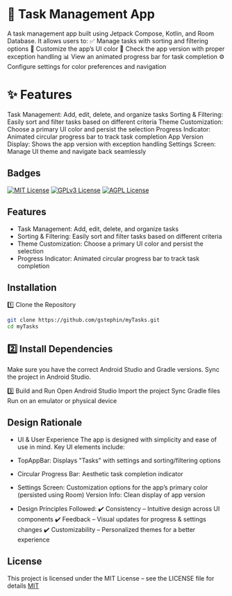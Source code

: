 
# 📌 Task Management App


A task management app built using Jetpack Compose, Kotlin, and Room Database. It allows users to:
✅ Manage tasks with sorting and filtering options
🎨 Customize the app’s UI color
📌 Check the app version with proper exception handling
📊 View an animated progress bar for task completion
⚙️ Configure settings for color preferences and navigation
# ✨ Features
Task Management: Add, edit, delete, and organize tasks
Sorting & Filtering: Easily sort and filter tasks based on different criteria
Theme Customization: Choose a primary UI color and persist the selection
Progress Indicator: Animated circular progress bar to track task completion
App Version Display: Shows the app version with exception handling
Settings Screen: Manage UI theme and navigate back seamlessly

## Badges


[![MIT License](https://img.shields.io/badge/License-MIT-green.svg)](https://choosealicense.com/licenses/mit/)
[![GPLv3 License](https://img.shields.io/badge/License-GPL%20v3-yellow.svg)](https://opensource.org/licenses/)
[![AGPL License](https://img.shields.io/badge/license-AGPL-blue.svg)](http://www.gnu.org/licenses/agpl-3.0)


## Features

- Task Management: Add, edit, delete, and organize tasks
- Sorting & Filtering: Easily sort and filter tasks based on different criteria
- Theme Customization: Choose a primary UI color and persist the selection
- Progress Indicator: Animated circular progress bar to track task completion



## Installation

1️⃣ Clone the Repository


```bash
git clone https://github.com/gstephin/myTasks.git
cd myTasks
```

2️⃣ Install Dependencies
- 
Make sure you have the correct Android Studio and Gradle versions. Sync the project in Android Studio.

3️⃣ Build and Run
Open Android Studio
Import the project
Sync Gradle files
Run on an emulator or physical device
    
## Design Rationale
- UI & User Experience
The app is designed with simplicity and ease of use in mind. Key UI elements include:

- TopAppBar: Displays "Tasks" with settings and sorting/filtering options
- Circular Progress Bar: Aesthetic task completion indicator
- Settings Screen: Customization options for the app’s primary color (persisted using Room)
Version Info: Clean display of app version
- Design Principles Followed:
✔️ Consistency – Intuitive design across UI components
✔️ Feedback – Visual updates for progress & settings changes
✔️ Customizability – Personalized themes for a better experience
## License

This project is licensed under the MIT License – see the LICENSE file for details
[MIT](https://choosealicense.com/licenses/mit/)




